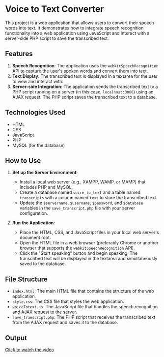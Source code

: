 # Voice to Text Converter

This project is a web application that allows users to convert their spoken words into text. It demonstrates how to integrate speech recognition functionality into a web application using JavaScript and interact with a server-side PHP script to save the transcribed text.

## Features

1. **Speech Recognition**: The application uses the `webkitSpeechRecognition` API to capture the user's spoken words and convert them into text.
2. **Text Display**: The transcribed text is displayed in a textarea for the user to view and interact with.
3. **Server-side Integration**: The application sends the transcribed text to a PHP script running on a server (in this case, `localhost:3000`) using an AJAX request. The PHP script saves the transcribed text to a database.

## Technologies Used

- HTML
- CSS
- JavaScript
- PHP
- MySQL (for the database)

## How to Use

1. **Set up the Server Environment**:
   - Install a local web server (e.g., XAMPP, WAMP, or MAMP) that includes PHP and MySQL.
   - Create a database named `voice_to_text` and a table named `transcripts` with a column named `text` to store the transcribed text.
   - Update the `$servername`, `$username`, `$password`, and `$database` variables in the `save_transcript.php` file with your server configuration.

2. **Run the Application**:
   - Place the HTML, CSS, and JavaScript files in your local web server's document root.
   - Open the HTML file in a web browser (preferably Chrome or another browser that supports the `webkitSpeechRecognition` API).
   - Click the "Start speaking" button and begin speaking. The transcribed text will be displayed in the textarea and simultaneously saved to the database.

## File Structure

- `index.html`: The main HTML file that contains the structure of the web application.
- `style.css`: The CSS file that styles the web application.
- `voiceTotext.js`: The JavaScript file that handles the speech recognition and AJAX request to the server.
- `save_transcript.php`: The PHP script that receives the transcribed text from the AJAX request and saves it to the database.

## Output 

[Click to watch the video](https://github.com/user-attachments/assets/2897c116-c261-459f-ba18-6eae07144222)



